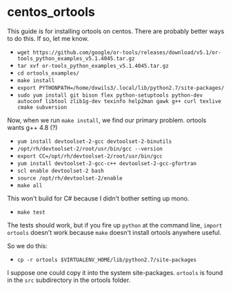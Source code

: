 # centos_ortools

This guide is for installing ortools on centos.  There are probably better ways to do this.  If so, let me know.

- `wget https://github.com/google/or-tools/releases/download/v5.1/or-tools_python_examples_v5.1.4045.tar.gz`
- `tar xvf or-tools_python_examples_v5.1.4045.tar.gz`
- `cd ortools_examples/`
- `make install`
- `export PYTHONPATH=/home/dxwils3/.local/lib/python2.7/site-packages/`
- `sudo yum install git bison flex python-setuptools python-dev autoconf libtool zlib1g-dev texinfo help2man gawk g++ curl texlive cmake subversion`

Now, when we run `make install`, we find our primary problem.  ortools wants g++ 4.8 (?)

- `yum install devtoolset-2-gcc devtoolset-2-binutils`
- `/opt/rh/devtoolset-2/root/usr/bin/gcc --version`
- `export CC=/opt/rh/devtoolset-2/root/usr/bin/gcc`
- `yum install devtoolset-2-gcc-c++ devtoolset-2-gcc-gfortran`
- `scl enable devtoolset-2 bash`
- `source /opt/rh/devtoolset-2/enable`
- `make all`

This won't build for C# because I didn't bother setting up mono.

- `make test`

The tests should work, but if you fire up `python` at the command line, `import ortools` doesn't work because `make` doesn't install ortools anywhere useful.

So we do this:
- `cp -r ortools $VIRTUALENV_HOME/lib/python2.7/site-packages`

I suppose one could copy it into the system site-packages.  `ortools` is found in the `src` subdirectory in the ortools folder.
